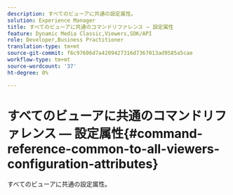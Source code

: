 ```yaml
---
description: すべてのビューアに共通の設定属性。
solution: Experience Manager
title: すべてのビューアに共通のコマンドリファレンス — 設定属性
feature: Dynamic Media Classic,Viewers,SDK/API
role: Developer,Business Practitioner
translation-type: tm+mt
source-git-commit: f6c97606d7a4209427316d7367013ad9585a5cae
workflow-type: tm+mt
source-wordcount: '37'
ht-degree: 0%

---
```



# すべてのビューアに共通のコマンドリファレンス — 設定属性{#command-reference-common-to-all-viewers-configuration-attributes}

すべてのビューアに共通の設定属性。

